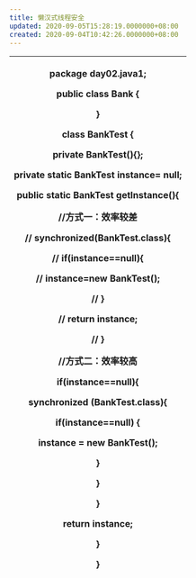 ```yaml
---
title: 懒汉式线程安全
updated: 2020-09-05T15:28:19.0000000+08:00
created: 2020-09-04T10:42:26.0000000+08:00
---
```


<table>
<colgroup>
<col style="width: 100%" />
</colgroup>
<thead>
<tr class="header">
<th><p>package day02.java1;</p>
<p></p>
<p>public class Bank {</p>
<p>}</p>
<p>class BankTest {</p>
<p>private BankTest(){};</p>
<p>private static BankTest instance= null;</p>
<p>public static BankTest getInstance(){</p>
<p>//方式一：效率较差</p>
<p>// synchronized(BankTest.class){</p>
<p>// if(instance==null){</p>
<p>// instance=new BankTest();</p>
<p>// }</p>
<p>// return instance;</p>
<p>// }</p>
<p>//方式二：效率较高</p>
<p>if(instance==null){</p>
<p>synchronized (BankTest.class){</p>
<p>if(instance==null) {</p>
<p>instance = new BankTest();</p>
<p>}</p>
<p>}</p>
<p>}</p>
<p>return instance;</p>
<p>}</p>
<p>}</p>
<p></p></th>
</tr>
</thead>
<tbody>
</tbody>
</table>
